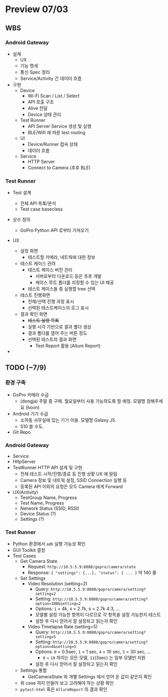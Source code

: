 # Preview 07/03

## WBS

### Android Gateway

- 설계
  - UX
  - 기능 명세
  - 통신 Spec 정리
  - Service/Activity 간 데이터 흐름
- 구현
  - Device
    - Wi-Fi Scan / List / Select
    - API 호출 구조
    - Alive 전달
    - Device 상태 관리
  - Test Runner
    - API Server Service 생성 및 실행
    - BLE/Wifi 에 따른 test routing
  - UI
    - Device/Runner 접속 상태
    - 데이터 흐름
  - Service
    - HTTP Server
    - Connect to Camera (추후 BLE)
   
### Test Runner

- Test 설계
  - 전체 API 목록/분석
  - Test case baseclass
- 상수 정의
  - GoPro Python API 로부터 가져오기

- UX
  - 설정 화면
    - 테스트할 카메라, 네트웍에 대한 정보
  - 테스트 케이스 관려
    - 테스트 케이스 버전 관리
      - 서버로부터 다운로드 등은 추후 개발
      - 케이스 루트 폴더를 지정할 수 있는 UI 제공
    - 테스트 케이스들 중 실행할 tree 선택
  - 테스트 진행화면
    - 전체/선택 진행 과정 표시
    - 선택된 테스트케이스의 로그 표시
  - 결과 확인 화면
    - ~~테스트 실행 목록~~
    - 실행 시각 기반으로 결과 폴더 생성
    - 결과 폴더를 열어 주는 버튼 정도
    - 선택된 테스트의 결과 화면
      - Test Report 활용 (Allure Report)
- 

## TODO (~7/9)

### 환경 구축
- GoPro 카메라 수급
  - (dongja) 주말 중 구매. 월요일부터 사용 가능하도록 할 예정. 모델명 정해주세요 (hoon)
- Android 기기 수급
  - 소하동 사무실에 있는 기기 이용. 모델명 Galaxy J5.
  - S10 쓸 수도.
- Git Repo

### Android Gateway
- Service
- HttpServer
- TestRunner HTTP API 설계 및 구현
  - 전체 테스트 시작/진행/종료 등 진행 상황 UX 에 알림
  - Camera 정보 및 네트웍 설정, SSID Connection 실행 등
  - 등록된 API 이외의 요청은 모두 Camera 에게 Forward
- UX(Activity)
  - TestGroup Name, Progress
  - Test Name, Progress
  - Network Status (SSID, RSSI)
  - Device Status (?)
  - Settings (?)

### Test Runner
- Python 환경에서 `adb` 실행 가능성 확인
- GUI Toolkit 결정
- Test Cases
  - Get Camera State
    - Request: `http://10.5.5.9:8080/gopro/camera/state`
    - Response: `{ "settings": {...}, "status": { ... }` 약 140 줄
  - Set Settings
    - Video Resolution (setting=2)
      - Query: `http://10.5.5.9:8080/gopro/camera/setting?setting=2`
      - Setting: `http://10.5.5.9:8080/gopro/camera/setting?option=100&setting=2`
      - Options: `1` = 4k, `4` = 2.7k, `6` = 2.7k 4:3, ...
      - 모델별 설정 가능한 항목이 다르므로 각 항목을 설정 가능한지 테스트
      - 설정 후 다시 얻어서 잘 설정되고 읽는지 확인
    - Video Timelapse Rate (setting=5)
      - Query: `http://10.5.5.9:8080/gopro/camera/setting?setting=5`
      - Setting: `http://10.5.5.9:8080/gopro/camera/setting?option=4&setting=5`
      - Options: `0` = 0.5sec, `1` = 1 sec, `4` = 10 sec, `5` = 30 sec, ...
        - `0` ~ `10` 까지는 모든 모델, `11`(3sec) 는 일부 모델만 지원
      - 설정 후 다시 얻어서 잘 설정되고 읽는지 확인
  - Settings 통합
    - GetCameraState 와 개별 Settings 에서 얻어 온 값이 같은지 확인
  - 위 case 까지 만들어 보고 고려해야 하는 상황 확인
  - `pytest-html` 혹은 `AllureReport` 의 결과 확인
 
